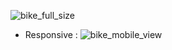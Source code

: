 ![bike_full_size](https://github.com/user-attachments/assets/1f12bf36-6bc2-42e4-adeb-b661d5412481)

- Responsive :
![bike_mobile_view](https://github.com/user-attachments/assets/c76a6eaa-3996-40d4-8d6a-65440b681b90)
